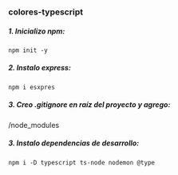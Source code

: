 ### colores-typescript

##### 1. Inicializo npm:

`npm init -y`

##### 2. Instalo express:

`npm i esxpres`

##### 3. Creo .gitignore en raíz del proyecto y agrego:

/node_modules

##### 3. Instalo dependencias de desarrollo:

`npm i -D typescript ts-node nodemon @type`